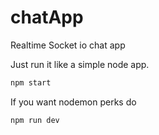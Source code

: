 # chatApp
Realtime Socket io chat app

Just run it like a simple node app.

```sh
npm start
```

If you want nodemon perks do 
```sh
npm run dev
```
